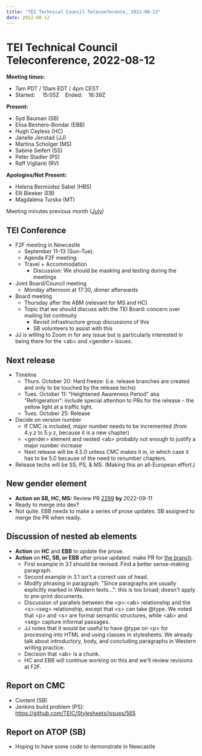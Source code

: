 ```yaml
---
title: "TEI Technical Council Teleconference, 2022-08-12"
date: 2022-08-12
---
```

# TEI Technical Council Teleconference, 2022-08-12
**Meeting times:**


* 7am PDT / 10am EDT / 4pm CEST
* Started:     15:05Z    Ended:    16:39Z


**Present:**
* Syd Bauman (SB)
* Elisa Beshero\-Bondar (EBB)
* Hugh Cayless (HC)
* Janelle Jenstad (JJ)
* Martina Scholger (MS)
* Sabine Seifert (SS)
* Peter Stadler (PS)
* Raff Viglianti (RV)


**Apologies/Not Present:**
* Helena Bermúdez Sabel (HBS)
* Elli Bleeker (EB)
* Magdalena Turska (MT)


Meeting minutes previous month ([July](https://tei-c.org/activities/council/tei-technical-council-teleconference-2022-07-08/))
 


TEI Conference
--------------


* F2F meeting in Newcastle
	+ September 11–13 (Sun–Tue).
	+ Agenda F2F meeting
	+ Travel \+ Accommodation
		- Discussion: We should be masking and testing during the meetings
* Joint Board/Council meeting
	+ Monday afternoon at 17:30, dinner afterwards
* Board meeting
	+ Thursday after the ABM (relevant for MS and HC)
	+ Topic that we should discuss with the TEI Board: concern over mailing list continuity
		- Revisit infrastructure group discussions of this
		- SB volunteers to assist with this
* JJ is willing to Zoom in for any issue but is particularly interested in being there for the \<ab\> and \<gender\> issues.


Next release
------------


* Timeline
	+ Thurs. October 20: Hard freeze: (i.e. release branches are created and only to be touched by the release techs)
	+ Tues. October 11: "Heightened Awareness Period" aka "Refrigeration": include special attention to PRs for the release – the yellow light at a traffic light.
	+ Tues. October 25: Release
* Decide on version number
	+ If CMC is included, major number needs to be incremented (from 4\.y.z to 5\.y.z, because it is a new chapter)
	+ \<gender\> element and nested \<ab\> probably not enough to justify a major number increase
	+ Next release will be 4\.5\.0 unless CMC makes it in, in which case it has to be 5\.0 because of the need to renumber chapters.
* Release techs will be SS, PS, \& MS. (Making this an all\-European effort.)


New gender element
------------------


* **Action on SB, HC, MS:** Review PR [2299](https://github.com/TEIC/TEI/pull/2299) **by** 2022\-09\-11
* Ready to merge into dev?
* Not quite. EBB needs to make a series of prose updates. SB assigned to merge the PR when ready.


Discussion of nested ab elements
--------------------------------


* **Action** on **HC** and **EBB** to update the prose.
* **Action** on **HC, SB, or EBB** after prose updated: make PR for [the branch](https://github.com/TEIC/TEI/compare/ab_in_ab_issue-1856).
	+ First example in 3\.1 should be revised. Find a better sense\-making paragraph.
	+ Second example in 3\.1 isn't a correct use of head.
	+ Modify phrasing in paragraph: "Since paragraphs are usually explicitly marked in Western texts...": this is too broad; doesn't apply to pre\-print documents.
	+ Discussion of parallels between the \<p\>:\<ab\> relationship and the \<s\>:\<seg\> relationship, except that \<s\> can take @type. We noted that \<p\> and \<s\> are formal semantic structures, while \<ab\> and \<seg\> capture informal passages.
	+ JJ notes that it would be useful to have @type on \<p\> for processing into HTML and using classes in stylesheets. We already talk about introductory, body, and concluding paragraphs in Western writing practice.
	+ Decision that \<ab\> is a chunk.
	+ HC and EBB will continue working on this and we'll review revisions at F2F.


Report on CMC
-------------


* Content (SB)
* Jenkins build problem (PS): <https://github.com/TEIC/Stylesheets/issues/565>


Report on ATOP (SB)
-------------------


* Hoping to have some code to demonstrate in Newcastle


 
